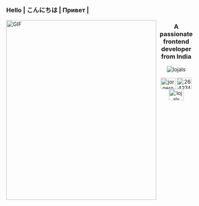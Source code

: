 ### Hello | こんにちは | Привет |

<img align="left" alt="GIF" src="https://user-images.githubusercontent.com/6756995/96674507-95f1b080-132e-11eb-8032-667da4226053.gif?raw=true" width="400" height="480" />

<h3 align="center">A passionate frontend developer from India</h3>

<p align="center"> <img src="https://komarev.com/ghpvc/?username=lojals&label=Profile%20views&color=0e75b6&style=flat" alt="lojals" /> </p>

<p align="center">
<a href="https://linkedin.com/in/jorgerovallez" target="blank"><img align="center" src="https://cdn.jsdelivr.net/npm/simple-icons@3.0.1/icons/linkedin.svg" alt="jorgerovallez" height="30" width="40" /></a>
<a href="https://stackoverflow.com/users/2642744" target="blank"><img align="center" src="https://cdn.jsdelivr.net/npm/simple-icons@3.0.1/icons/stackoverflow.svg" alt="2642744" height="30" width="40" /></a>
<a href="https://instagram.com/lojals" target="blank"><img align="center" src="https://cdn.jsdelivr.net/npm/simple-icons@3.0.1/icons/instagram.svg" alt="lojals" height="30" width="40" /></a>
</p>
